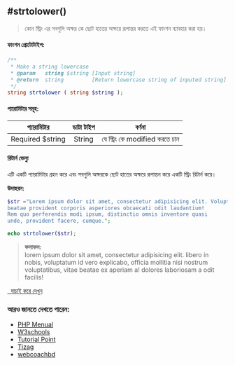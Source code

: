 #strtolower()
---

> কোন স্ট্রিং এর সবগুলি অক্ষর কে ছোট হাতের অক্ষরে রূপান্তর করতে এই ফাংশন ব্যাবহার করা হয়।

#### ফাংশন প্রোটোটাইপ:
```php
/**
 * Make a string lowercase
 * @param   string $string [Input string]
 * @return  string         [Return lowercase string of inputed string]
 */
string strtolower ( string $string );
```

#### প্যারামিটার সমূহ:
| প্যারামিটার | ডাটা টাইপ | বর্ণনা |
| --- | :---: | --- |
|<span class="param-required">Required</span> $string | String | যে স্ট্রিং কে modified করতে চান|




#### রিটার্ন ভেল্যু
এটি একটি প্যারামিটার গ্রহন করে এবং সবগুলি অক্ষরকে ছোট হাতের অক্ষরে রূপান্তন করে একটি স্ট্রিং রিটার্ন করে।

<b>উদাহরন:</b><br />
```php
$str ="Lorem ipsum dolor sit amet, consectetur adipisicing elit. Voluptates impedit 
beatae provident corporis asperiores obcaecati odit laudantium! 
Rem quo perferendis modi ipsum, distinctio omnis inventore quasi 
unde, provident facere, cumque.";

echo strtolower($str);
```

> **ফলাফল:** <br/>
lorem ipsum dolor sit amet, consectetur adipisicing elit. libero in nobis, voluptatum id vero explicabo, officia mollitia nisi nostrum voluptatibus, vitae beatae ex aperiam a! dolores laboriosam a odit facilis!

<a href="http://code.runnable.com/VtRDMQx-QlhvZw3Z/strtolower-for-php" target="_blank" class="try-it"><i class="fa fa-play"></i>&nbsp;&nbsp;যাচাই করে দেখুন</a>

### আরও জানতে দেখতে পারেন:
* [PHP Menual](http://php.net/manual/en/function.strtolower.php)
* [W3schools](http://www.w3schools.com/php/func_string_strtolower.asp)
* [Tutorial Point](http://www.tutorialspoint.com/php/php_function_strtolower.htm)
* [Tizag](http://www.tizag.com/phpT/php-string-strtoupper-strtolower.php)
* [webcoachbd](http://www.webcoachbd.com/php-functions/strtolower)